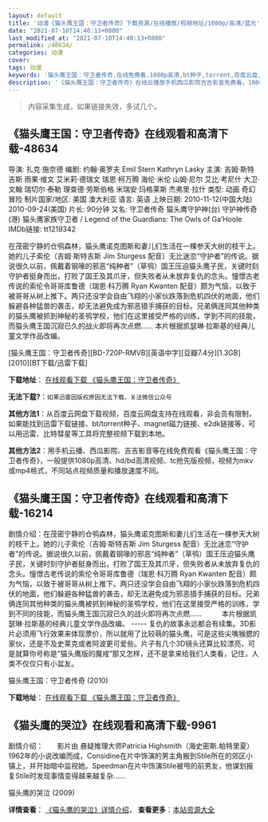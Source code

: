 ```yaml
---
layout: default
title: '动漫《猫头鹰王国：守卫者传奇》下载资源/在线播放/视频地址/1080p/高清/蓝光'
date: "2021-07-10T14:40:13+0800"
last_modified_at: "2021-07-10T14:40:13+0800"
permalink: /48634/
categories: 动漫
cover:
tags: 动漫
keywords: '猫头鹰王国：守卫者传奇,在线免费看,1080p高清,bt种子,torrent,百度云盘,magnet,磁力链,迅雷下载资源'
description: '《猫头鹰王国：守卫者传奇》在线云播放手机西瓜影院吉吉影音免费看，1080p高清bd/hd未删减完整版和tc抢先枪版，mkv/mp4格式，附带bt/torrent种子、magnet/磁力链、百度云盘、网盘资源迅雷下载链接'
---
```


>内容采集生成，如果链接失效，多试几个。


## 《猫头鹰王国：守卫者传奇》在线观看和高清下载-48634

导演: 扎克·施奈德 编剧: 约翰·奥罗夫 Emil Stern Kathryn Lasky 主演: 吉姆·斯特吉斯 雨果·维文 艾米莉·德瑞文 瑞恩·柯万腾 海伦·米伦 山姆·尼尔 艾比·考尼什 大卫·文翰 瑞切尔·泰勒 理查德·劳斯伯格 米瑞安·玛格莱斯 杰弗里·拉什 类型: 动画 奇幻 冒险 制片国家/地区: 美国 澳大利亚 语言: 英语 上映日期: 2010-11-12(中国大陆) 2010-09-24(美国) 片长: 90分钟 又名: 守卫者传奇 猫头鹰守护神(台) 守护神传奇(港) 猫头鹰家族守卫者 / Legend of the Guardians: The Owls of Ga’Hoole IMDb链接: tt1219342

在茂密宁静的仓鸮森林，猫头鹰诺克图斯和妻儿们生活在一棵参天大树的枝干上。她的儿子索伦（吉姆·斯特吉斯 Jim Sturgess 配音）无比迷恋“守护者”的传说。据说很久以前，佩戴着钢喙的邪恶“纯种者”（草鸮）国王压迫猫头鹰子民，关键时刻守护者挺身而出，打败了国王及其爪牙，但失败者从未放弃复仇的念头。憧憬古老传说的索伦令哥哥库鲁德（瑞恩·科万腾 Ryan Kwanten 配音）颇为气恼，以致于被哥哥从树上推下。两只还没学会自由飞翔的小家伙跌落到危机四伏的地面，他们躲避各种猛兽的袭击，却无法避免成为邪恶猎手捕获的目标。兄弟俩连同其他种类的猫头鹰被抓到神秘的圣鸮学校，他们在这里接受严格的训练，学到不同的技能，而猫头鹰王国沉寂已久的战火即将再次点燃…… 本片根据凯瑟琳·拉斯基的经典儿童文学作品改编。


[猫头鹰王国：守卫者传奇][BD-720P-RMVB][英语中字][豆瓣7.4分][1.3GB][2010][BT下载/迅雷下载]

**下载地址**： [在线观看下载 《猫头鹰王国：守卫者传奇》](https://www.btdx8.com/torrent/legend_of_the_guardians_2010.html) 


**无法下载?**：`如果迅雷因版权原因无法下载，关注微信公众号 `

**其他方法1**：从百度云网盘下载视频，百度云网盘支持在线观看，非会员有限制，如果能找到迅雷下载链接、bt/torrent种子、magnet磁力链接、e2dk链接等，可以用迅雷、比特彗星等工具将完整视频下载到本地。

**其他方法2**：用手机云播、西瓜影院、吉吉影音等在线免费观看《猫头鹰王国：守卫者传奇》，一般提供1080p高清、hd/bd高清视频、tc抢先版视频，视频为mkv或mp4格式，不同站点视频质量和播放速度不同。


## 《猫头鹰王国：守卫者传奇》在线观看和高清下载-16214

剧情介绍：在茂密宁静的仓鸮森林，猫头鹰诺克图斯和妻儿们生活在一棵参天大树的枝干上。她的儿子索伦（吉姆·斯特吉斯 Jim Sturgess 配音）无比迷恋“守护者”的传说。据说很久以前，佩戴着钢喙的邪恶“纯种者”（草鸮）国王压迫猫头鹰子民，关键时刻守护者挺身而出，打败了国王及其爪牙，但失败者从未放弃复仇的念头。憧憬古老传说的索伦令哥哥库鲁德（瑞恩·科万腾 Ryan Kwanten 配音）颇为气恼，以致于被哥哥从树上推下。两只还没学会自由飞翔的小家伙跌落到危机四伏的地面，他们躲避各种猛兽的袭击，却无法避免成为邪恶猎手捕获的目标。兄弟俩连同其他种类的猫头鹰被抓到神秘的圣鸮学校，他们在这里接受严格的训练，学到不同的技能，而猫头鹰王国沉寂已久的战火即将再次点燃……   　　本片根据凯瑟琳·拉斯基的经典儿童文学作品改编。 ----- 复仇的故事永远都会有续集。3D影片必须用飞行效果来体现票价，所以就用了比较萌的猫头鹰，可是这些尖嘴猴腮的家伙，还是不及史莱克或者阿波更可爱些。片子有几个3D镜头还算比较漂亮，可是就算你号称是“猫头鹰版的魔戒”那又怎样，还不是拿来给我们人类看，记住，人类不仅仅只有小盆友。


猫头鹰王国：守卫者传奇 (2010)

**下载地址**： [在线观看下载 《猫头鹰王国：守卫者传奇》](https://www.btbtdy.me/btdy/dy4168.html) 


## 《猫头鹰的哭泣》在线观看和高清下载-9961

剧情介绍：　　影片由 悬疑推理大师Patricia Highsmith（海史密斯.帕特里夏）1962年的小说改编而成，Considine在片中饰演的男主角搬到Stile所在的郊区小镇上，并开始暗中监视她。Speedman在片中饰演Stile被甩的前男友，他谋划报复Stile时发现事情变得越来越复杂……


猫头鹰的哭泣 (2009)

**详情查看**： [《猫头鹰的哭泣》详情介绍](/movie/9961/)， **查看更多**：[本站资源大全](/movie/t/all/)

